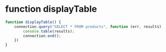 <!-- TITLE: Sample Code -->
<!-- SUBTITLE: function displayTable -->

# function displayTable


```javascript
function displayTable() {
    connection.query("SELECT * FROM products", function (err, results) {
        console.table(results);
        connection.end();
    })
}
```
